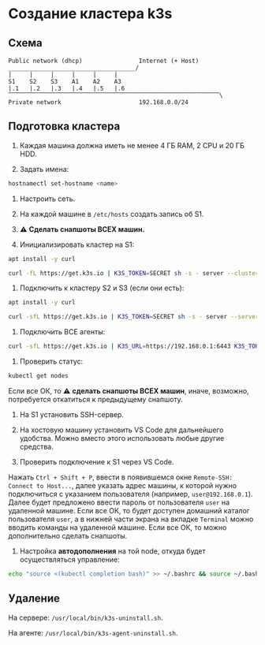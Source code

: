 # Создание кластера k3s

## Схема

```null
Public network (dhcp)                Internet (+ Host)
____________________________________/
|     |     |     |     |     |
S1    S2    S3    A1    A2    A3
|.1   |.2   |.3   |.4   |.5   |.6
⎺⎺⎺⎺⎺⎺⎺⎺⎺⎺⎺⎺⎺⎺⎺⎺⎺⎺⎺⎺⎺⎺⎺⎺⎺⎺⎺⎺⎺⎺⎺⎺⎺⎺⎺⎺\ 
Private network                      192.168.0.0/24
```

## Подготовка кластера

1. Каждая машина должна иметь не менее 4 ГБ RAM, 2 CPU и 20 ГБ HDD.

1. Задать имена:

```bash
hostnamectl set-hostname <name>
```

1. Настроить сеть.

1. На каждой машине в `/etc/hosts` создать запись об S1.

1. ⚠️ **Сделать снапшоты ВСЕХ машин.**

1. Инициализировать кластер на S1:

```bash
apt install -y curl

curl -fL https://get.k3s.io | K3S_TOKEN=SECRET sh -s - server --cluster-init
```

1. Подключить к кластеру S2 и S3 (если они есть):

```bash
apt install -y curl

curl -sfL https://get.k3s.io | K3S_TOKEN=SECRET sh -s - server --server https://192.168.0.1:6443
```

1. Подключить ВСЕ агенты:

```bash
curl -sfL https://get.k3s.io | K3S_URL=https://192.168.0.1:6443 K3S_TOKEN=SECRET sh -s -
```

1. Проверить статус:

```bash
kubectl get nodes
```

Если все ОК, то ⚠️ **сделать снапшоты ВСЕХ машин**, иначе, возможно, потребуется откатиться к предыдущему снапшоту.

1. На S1 установить SSH-сервер.

1. На хостовую машину установить VS Code для дальнейшего удобства. Можно вместо этого использовать любые другие средства.

1. Проверить подключение к S1 через VS Code.

Нажать `Ctrl + Shift + P`, ввести в появившемся окне `Remote-SSH: Connect to Host...`, далее указать адрес машины, к которой нужно подключиться с указанием пользователя (например, `user@192.168.0.1`). Далее будет предложено ввести пароль от пользователя `user` на удаленной машине. Если все ОК, то будет доступен домашний каталог пользователя `user`, а в нижней части экрана на вкладке `Terminal` можно вводить команды на удаленной машине. Если все ОК, то можно дополнительно сделать снапшоты.

1. Настройка **автодополнения** на той node, откуда будет осуществляться управление:

```bash
echo "source <(kubectl completion bash)" >> ~/.bashrc && source ~/.bashrc
```

## Удаление

На сервере: `/usr/local/bin/k3s-uninstall.sh`.

На агенте: `/usr/local/bin/k3s-agent-uninstall.sh`.
